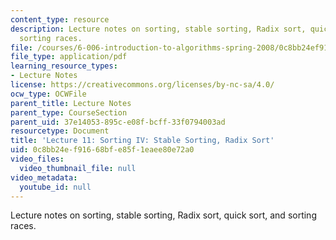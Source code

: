 ```yaml
---
content_type: resource
description: Lecture notes on sorting, stable sorting, Radix sort, quick sort, and
  sorting races.
file: /courses/6-006-introduction-to-algorithms-spring-2008/0c8bb24ef91668bfe85f1eaee80e72a0_lec11.pdf
file_type: application/pdf
learning_resource_types:
- Lecture Notes
license: https://creativecommons.org/licenses/by-nc-sa/4.0/
ocw_type: OCWFile
parent_title: Lecture Notes
parent_type: CourseSection
parent_uid: 37e14053-895c-e08f-bcff-33f0794003ad
resourcetype: Document
title: 'Lecture 11: Sorting IV: Stable Sorting, Radix Sort'
uid: 0c8bb24e-f916-68bf-e85f-1eaee80e72a0
video_files:
  video_thumbnail_file: null
video_metadata:
  youtube_id: null
---
```

Lecture notes on sorting, stable sorting, Radix sort, quick sort, and sorting races.